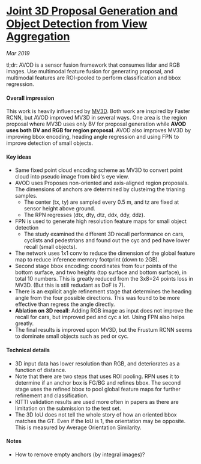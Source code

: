 # [Joint 3D Proposal Generation and Object Detection from View Aggregation](https://arxiv.org/pdf/1712.02294.pdf)

_Mar 2019_

tl;dr: AVOD is a sensor fusion framework that consumes lidar and RGB images. Use multimodal feature fusion for generating proposal, and multimodal features are ROI-pooled to perform classification and bbox regression.

#### Overall impression
This work is heavily influenced by [MV3D](mv3d.md). Both work are inspired by Faster RCNN, but AVOD improved MV3D in several ways. One area is the region proposal where MV3D uses only BV for proposal generation while **AVOD uses both BV and RGB for region proposal**. AVOD also improves MV3D by improving bbox encoding, heading angle regression and using FPN to improve detection of small objects.

#### Key ideas
- Same fixed point cloud encoding scheme as MV3D to convert point cloud into pseudo image from bird's eye view.
- AVOD uses Proposes non-oriented and axis-aligned region proposals. The dimensions of anchors are determined by clusteirng the trianing samples.
	- The center (tx, ty) are sampled every 0.5 m, and tz are fixed at sensor height above ground.
	- The RPN regresses (dtx, dty, dtz, ddx, ddy, ddz).
- FPN is used to generate high resolution feature maps for small object detection
	- The study examined the different 3D recall performance on cars, cyclists and pedestrians and found out the cyc and ped have lower recall (small objects).
- The network uses 1x1 conv to reduce the dimension of the global feature map to reduce inference memory footprint (down to 2GB).
- Second stage bbox encoding: coordinates from four points of the bottom surface, and two heights (top surface and bottom surface), in total 10 numbers. This is greatly reduced from the 3x8=24 points loss in MV3D. (But this is still redudant as DoF is 7).
- There is an explicit angle refinement stage that determines the heading angle from the four possible directions. This was found to be more effective than regress the angle directly.
- **Ablation on 3D recall**: Adding RGB image as input does not improve the recall for cars, but improved ped and cyc a lot. Using FPN also helps greatly.
- The final results is improved upon MV3D, but the Frustum RCNN seems to dominate small objects such as ped or cyc.

#### Technical details
- 3D input data has lower resolution than RGB, and deteriorates as a function of distance.
- Note that there are two steps that uses ROI pooling. RPN uses it to determine if an anchor box is FG/BG and refines bbox. The second stage uses the refined bbox to pool global feature maps for further refinement and classification.
- KITTI validation results are used more often in papers as there are limitation on the submission to the test set.
- The 3D IoU does not tell the whole story of how an oriented bbox matches the GT. Even if the IoU is 1, the orientation may be opposite. This is measured by Average Orientation Similarity.
 
#### Notes
- How to remove empty anchors (by integral images)?

